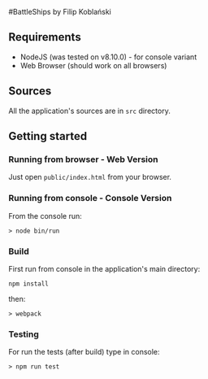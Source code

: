 #BattleShips by Filip Koblański

## Requirements

* NodeJS (was tested on v8.10.0) - for console variant
* Web Browser (should work on all browsers)

## Sources

All the application's sources are in `src` directory.

## Getting started

### Running from browser - Web Version

Just open `public/index.html` from your browser.

### Running from console - Console Version

From the console run:

```
> node bin/run
```

### Build

First run from console in the application's main directory:

`npm install`

then:

```
> webpack
```

### Testing

For run the tests (after build) type in console:

```
> npm run test
```
